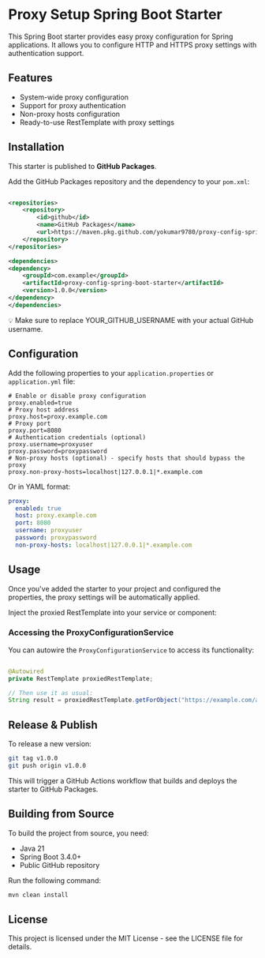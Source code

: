 # Proxy Setup Spring Boot Starter

This Spring Boot starter provides easy proxy configuration for Spring applications. It allows you to configure HTTP and
HTTPS proxy settings with authentication support.

## Features

- System-wide proxy configuration
- Support for proxy authentication
- Non-proxy hosts configuration
- Ready-to-use RestTemplate with proxy settings

## Installation

This starter is published to **GitHub Packages**.

Add the GitHub Packages repository and the dependency to your `pom.xml`:

```xml

<repositories>
    <repository>
        <id>github</id>
        <name>GitHub Packages</name>
        <url>https://maven.pkg.github.com/yokumar9780/proxy-config-spring-boot-starter</url>
    </repository>
</repositories>

<dependencies>
<dependency>
    <groupId>com.example</groupId>
    <artifactId>proxy-config-spring-boot-starter</artifactId>
    <version>1.0.0</version>
</dependency>
</dependencies>
```

💡 Make sure to replace YOUR_GITHUB_USERNAME with your actual GitHub username.

## Configuration

Add the following properties to your `application.properties` or `application.yml` file:

```properties
# Enable or disable proxy configuration
proxy.enabled=true
# Proxy host address
proxy.host=proxy.example.com
# Proxy port
proxy.port=8080
# Authentication credentials (optional)
proxy.username=proxyuser
proxy.password=proxypassword
# Non-proxy hosts (optional) - specify hosts that should bypass the proxy
proxy.non-proxy-hosts=localhost|127.0.0.1|*.example.com
```

Or in YAML format:

```yaml
proxy:
  enabled: true
  host: proxy.example.com
  port: 8080
  username: proxyuser
  password: proxypassword
  non-proxy-hosts: localhost|127.0.0.1|*.example.com
```

## Usage

Once you've added the starter to your project and configured the properties, the proxy settings will be automatically
applied.

Inject the proxied RestTemplate into your service or component:

### Accessing the ProxyConfigurationService

You can autowire the `ProxyConfigurationService` to access its functionality:

```java

@Autowired
private RestTemplate proxiedRestTemplate;

// Then use it as usual:
String result = proxiedRestTemplate.getForObject("https://example.com/api", String.class);
```

## Release & Publish

To release a new version:

```bash
git tag v1.0.0
git push origin v1.0.0
```
This will trigger a GitHub Actions workflow that builds and deploys the starter to GitHub Packages.

## Building from Source

To build the project from source, you need:

* Java 21
* Spring Boot 3.4.0+
* Public GitHub repository

Run the following command:

```bash
mvn clean install
```

## License

This project is licensed under the MIT License - see the LICENSE file for details.